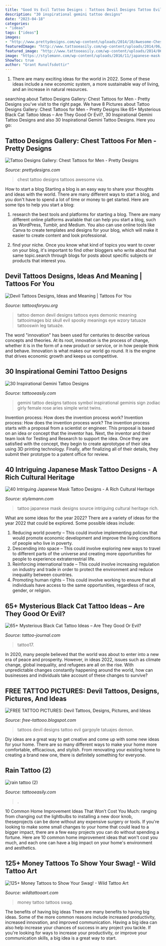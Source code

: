 ```yaml
---
title: "Good Vs Evil Tattoo Designs : Tattoos Devil Designs Tattoo Evil Gargoyle Tatuajes Demon"
description: "30 inspirational gemini tattoo designs"
date: "2023-04-18"
categories:
- "ideas"
tags: ["ideas"]
images:
- "http://www.prettydesigns.com/wp-content/uploads/2014/10/Awesome-Chest-Tattoo.jpg"
featuredImage: "http://www.tattooeasily.com/wp-content/uploads/2014/06/small-gemini-tattoo-design.jpg"
featured_image: "http://www.tattooeasily.com/wp-content/uploads/2014/06/small-gemini-tattoo-design.jpg"
image: "https://stylemann.com/wp-content/uploads/2016/11/japanese-mask-tattoo-9-650x650.jpg"
ShowToc: true
author: "Grant Runolfsdottir"
---
```



1. There are many exciting ideas for the world in 2022. Some of these ideas include a new economic system, a more sustainable way of living, and an increase in natural resources.

	

		
searching about Tattoo Designs Gallery: Chest Tattoos for Men - Pretty Designs you've visit to the right page. We have 8 Pictures about Tattoo Designs Gallery: Chest Tattoos for Men - Pretty Designs like 65+ Mysterious Black Cat Tattoo Ideas – Are They Good Or Evil?, 30 Inspirational Gemini Tattoo Designs and also 30 Inspirational Gemini Tattoo Designs. Here you go:
		
    
## Tattoo Designs Gallery: Chest Tattoos For Men - Pretty Designs

<img loading=lazy src="http://www.prettydesigns.com/wp-content/uploads/2014/10/Awesome-Chest-Tattoo.jpg" onerror="this.onerror=null;this.src='https://tse3.mm.bing.net/th?id=OIP.grz58RKtNSzGLaGFwqMnvAHaHa&amp;pid=15.1';" alt="Tattoo Designs Gallery: Chest Tattoos for Men - Pretty Designs">

_Source: prettydesigns.com_

>chest tattoo designs tattoos awesome via. 

	

How to start a blog
Starting a blog is an easy way to share your thoughts and ideas with the world. There are many different ways to start a blog, and you don't have to spend a lot of time or money to get started. Here are some tips to help you start a blog: 
1. research the best tools and platforms for starting a blog. There are many different online platforms available that can help you start a blog, such as WordPress, Tumblr, and Medium. You also can use online tools like Canva to create templates and designs for your blog, which will make it easier to create content and look professional. 

2. find your niche. Once you know what kind of topics you want to cover on your blog, it's important to find other bloggers who write about that same topic.search through blogs for posts about specific subjects or products that interest you.

    
## Devil Tattoos Designs, Ideas And Meaning | Tattoos For You

<img loading=lazy src="https://www.tattoosforyou.org/wp-content/uploads/2016/04/Devil-Tattoo-Ideas.jpg" onerror="this.onerror=null;this.src='https://tse1.mm.bing.net/th?id=OIP.PmrlUE_8yIIEhMqsYBWytgHaMy&amp;pid=15.1';" alt="Devil Tattoos Designs, Ideas and Meaning | Tattoos For You">

_Source: tattoosforyou.org_

>tattoo demon devil designs tattoos eyes demonic meaning tattooimages biz skull evil spooky meanings eye wzory tatuaze tattooswin leg tatuaże. 

	

The word "innovation" has been used for centuries to describe various concepts and theories. At its root, innovation is the process of change, whether it is in the form of a new product or service, or in how people think and behave. Innovation is what makes our world go round. It is the engine that drives economic growth and keeps us competitive.

    
## 30 Inspirational Gemini Tattoo Designs

<img loading=lazy src="http://www.tattooeasily.com/wp-content/uploads/2014/06/small-gemini-tattoo-design.jpg" onerror="this.onerror=null;this.src='https://tse1.mm.bing.net/th?id=OIP.jx43hDfTztEM7CJ7-fC87AHaKO&amp;pid=15.1';" alt="30 Inspirational Gemini Tattoo Designs">

_Source: tattooeasily.com_

>gemini tattoo designs tattoos symbol inspirational geminis sign zodiac girly female rose aries simple wrist twins. 

	

Invention process: How does the invention process work?
Invention process: How does the invention process work?
The invention process starts with a proposal from a scientist or engineer. This proposal is based on an idea or concept that the inventor has. Next, the inventor and their team look for Testing and Research to support the idea. Once they are satisfied with the concept, they begin to create aprototype of their idea using 3D printing technology. Finally, after finalizing all of their details, they submit their prototype to a patent office for review.

    
## 40 Intriguing Japanese Mask Tattoo Designs - A Rich Cultural Heritage

<img loading=lazy src="https://stylemann.com/wp-content/uploads/2016/11/japanese-mask-tattoo-9-650x650.jpg" onerror="this.onerror=null;this.src='https://tse2.mm.bing.net/th?id=OIP.GqIVIWA79zHdBGkbiCHcnwHaHa&amp;pid=15.1';" alt="40 Intriguing Japanese Mask Tattoo Designs - A Rich Cultural Heritage">

_Source: stylemann.com_

>tattoo japanese mask designs source intriguing cultural heritage rich. 

	

What are some ideas for the year 2022?
There are a variety of ideas for the year 2022 that could be explored. Some possible ideas include: 
1. Reducing world poverty – This could involve implementing policies that would promote economic development and improve the living conditions of people who live in poverty. 
2. Descending into space – This could involve exploring new ways to travel to different parts of the universe and creating more opportunities for people to experience extraterrestrial life. 
3. Reinforcing international trade – This could involve increasing regulation on industry and trade in order to protect the environment and reduce inequality between countries. 
4. Promoting human rights – This could involve working to ensure that all individuals have access to the same opportunities, regardless of race, gender, or religion.

    
## 65+ Mysterious Black Cat Tattoo Ideas – Are They Good Or Evil?

<img loading=lazy src="https://tattoo-journal.com/wp-content/uploads/2016/08/black-cat-tattoo17.jpg" onerror="this.onerror=null;this.src='https://tse2.mm.bing.net/th?id=OIP.EA56GLdjgadppynHDUXk-wHaJG&amp;pid=15.1';" alt="65+ Mysterious Black Cat Tattoo Ideas – Are They Good Or Evil?">

_Source: tattoo-journal.com_

>tattoo17. 

	

In 2020, many people believed that the world was about to enter into a new era of peace and prosperity. However, in ideas 2022, issues such as climate change, global inequality, and refugees are all on the rise. With unpredictable changes constantly happening around the world, how can businesses and individuals take account of these changes to survive?

    
## FREE TATTOO PICTURES: Devil Tattoos, Designs, Pictures, And Ideas

<img loading=lazy src="http://2.bp.blogspot.com/-QBgm-Iw85ts/Tk5Bo_G8xxI/AAAAAAAAAK8/Ut5kVC8hIKk/s1600/Devil+Tattoos-Devil-Tattoos-1.jpg" onerror="this.onerror=null;this.src='https://tse1.mm.bing.net/th?id=OIP.IA5N8kq-CLs-Zw87uQCxgQHaJ4&amp;pid=15.1';" alt="FREE TATTOO PICTURES: Devil Tattoos, Designs, Pictures, and Ideas">

_Source: free-tattooo.blogspot.com_

>tattoos devil designs tattoo evil gargoyle tatuajes demon. 

	

Diy ideas are a great way to get creative and come up with some new ideas for your home. There are so many different ways to make your home more comfortable, efficacious, and stylish. From renovating your existing home to creating a brand new one, there is definitely something for everyone.

    
## Rain Tattoo (2)

<img loading=lazy src="http://www.tattooeasily.com/wp-content/uploads/2013/08/rain-tattoo-2.jpg" onerror="this.onerror=null;this.src='https://tse1.mm.bing.net/th?id=OIP.kDkR2c7i7HKGzjBqOuxCbwHaJ3&amp;pid=15.1';" alt="rain tattoo (2)">

_Source: tattooeasily.com_

>. 

	

10 Common Home Improvement Ideas That Won’t Cost You Much: ranging from changing out the lightbulbs to installing a new door knob, theseprojects can be done without any expensive surgery or tools.
If you're looking to make some small changes to your home that could lead to a bigger impact, there are a few easy projects you can do without spending a fortune. Here are 10 common home improvement ideas that won't cost you much, and each one can have a big impact on your home's environment and aesthetics.

    
## 125+ Money Tattoos To Show Your Swag! - Wild Tattoo Art

<img loading=lazy src="https://www.wildtattooart.com/wp-content/uploads/2020/04/money-tattoos-16042069.jpg" onerror="this.onerror=null;this.src='https://tse2.mm.bing.net/th?id=OIP.dmnihkYVGrmfM2jf1d6n0wHaHa&amp;pid=15.1';" alt="125+ Money Tattoos to Show Your Swag! - Wild Tattoo Art">

_Source: wildtattooart.com_

>money tattoo tattoos swag. 

	

The benefits of having big ideas
There are many benefits to having big ideas. Some of the more common reasons include increased productivity, increased innovation, and improved communication. Having a big idea can also help increase your chances of success in any project you tackle. If you're looking for ways to increase your productivity, or improve your communication skills, a big idea is a great way to start.

